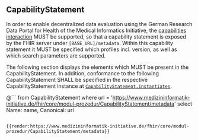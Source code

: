 ## CapabilityStatement

In order to enable decentralized data evaluation using the German Research Data Portal for Health of the Medical Informatics Initiative, the [capabilities interaction](https://www.hl7.org/fhir/http.html#capabilities) MUST be supported, so that a capability statement is exposed by the FHIR server under ``[BASE_URL]/metadata``. Within this capability statement it MUST be specified which profiles incl. version, as well as which search parameters are supported.

The following section displays the elements which MUST be present in the CapabilityStatement. In addition, conformance to the following CapabilityStatement SHALL be specified in the respective CapabilityStatement instance at [``CapabilityStatement.instantiates``](https://www.hl7.org/fhir/capabilitystatement-definitions.html#CapabilityStatement.instantiates).

@```
from CapabilityStatement where url = 'https://www.medizininformatik-initiative.de/fhir/core/modul-prozedur/CapabilityStatement/metadata' select Name: name, Canonical: url
```

{{render:https://www.medizininformatik-initiative.de/fhir/core/modul-prozedur/CapabilityStatement/metadata}}